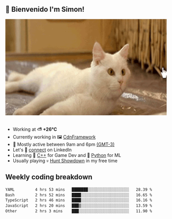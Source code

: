 <h2>👋 <b>Bienvenido I'm Simon!&nbsp;</b></h2>

<section>
  <img src="./static/banner.gif" height=300 width=1000>
</section>

<br>

<ul>
  <li>
		<!--START_SECTION:weather-->
		Working at <b>⛅️  +26°C</b>
		<!--END_SECTION:weather-->
  </li>
  <li>
    Currently working in 🖼️&nbsp;<a href=https://github.com/snapverse/cdn-framework target=_blank>CdnFramework</a>
  </li>
  <li>
    🚩 Mostly active between 9am and 6pm <a href=https://onlinealarmkur.com/world/es target=_blank>(GMT-3)</a>
  </li>
  <li>
    Let's 🔗&nbsp;<a href=https://www.linkedin.com/in/itsimmons target=_blank>connect</a> on LinkedIn
  </li>
  <li>
    Learning 👴&nbsp;<a href=https://images3.memedroid.com/images/UPLOADED755/65f2bce6734f6.webp target=_blank>C++</a> for Game Dev and 🐍&nbsp;<a href=https://qph.cf2.quoracdn.net/main-qimg-4472b6229cb75bf66ab531f3ebd4f975-lq target=_blank>Python</a> for ML
  </li>
  <li>
    Usually playing 💀&nbsp;<a href=https://www.huntshowdown.com target=_blank>Hunt Showdown</a> in my free time
  </li>
</ul>

<h2><b>Weekly coding breakdown </b></h2>

<!--START_SECTION:waka-->

```txt
YAML         4 hrs 53 mins   ███████░░░░░░░░░░░░░░░░░░   28.39 %
Bash         2 hrs 52 mins   ████░░░░░░░░░░░░░░░░░░░░░   16.65 %
TypeScript   2 hrs 46 mins   ████░░░░░░░░░░░░░░░░░░░░░   16.16 %
JavaScript   2 hrs 20 mins   ███▒░░░░░░░░░░░░░░░░░░░░░   13.59 %
Other        2 hrs 3 mins    ███░░░░░░░░░░░░░░░░░░░░░░   11.90 %
```

<!--END_SECTION:waka-->
